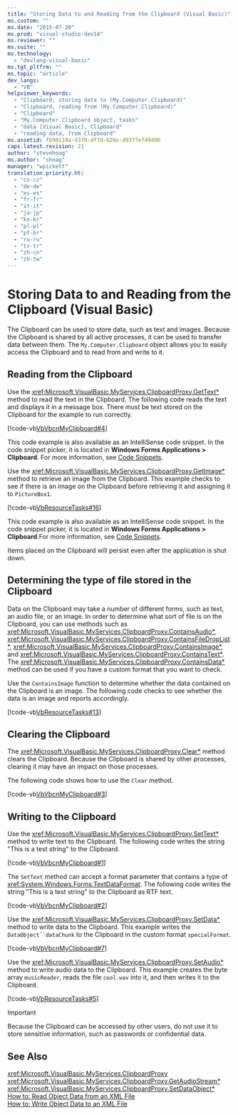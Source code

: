 ```yaml
---
title: "Storing Data to and Reading from the Clipboard (Visual Basic)"
ms.custom: ""
ms.date: "2015-07-20"
ms.prod: "visual-studio-dev14"
ms.reviewer: ""
ms.suite: ""
ms.technology: 
  - "devlang-visual-basic"
ms.tgt_pltfrm: ""
ms.topic: "article"
dev_langs: 
  - "VB"
helpviewer_keywords: 
  - "Clipboard, storing data to (My.Computer.Clipboard)"
  - "Clipboard, reading from (My.Computer.Clipboard)"
  - "Clipboard"
  - "My.Computer.Clipboard object, tasks"
  - "data [Visual Basic], Clipboard"
  - "reading data, from Clipboard"
ms.assetid: f690119a-4378-4f7d-b20e-d9377ef49496
caps.latest.revision: 21
author: "stevehoag"
ms.author: "shoag"
manager: "wpickett"
translation.priority.ht: 
  - "cs-cz"
  - "de-de"
  - "es-es"
  - "fr-fr"
  - "it-it"
  - "ja-jp"
  - "ko-kr"
  - "pl-pl"
  - "pt-br"
  - "ru-ru"
  - "tr-tr"
  - "zh-cn"
  - "zh-tw"
---
```

# Storing Data to and Reading from the Clipboard (Visual Basic)
The Clipboard can be used to store data, such as text and images. Because the Clipboard is shared by all active processes, it can be used to transfer data between them. The `My.Computer.Clipboard` object allows you to easily access the Clipboard and to read from and write to it.  
  
## Reading from the Clipboard  
 Use the <xref:Microsoft.VisualBasic.MyServices.ClipboardProxy.GetText*> method to read the text in the Clipboard. The following code reads the text and displays it in a message box. There must be text stored on the Clipboard for the example to run correctly.  
  
 [!code-vb[VbVbcnMyClipboard#4](../../../../visual-basic/developing-apps/programming/computer-resources/codesnippet/VisualBasic/storing-data-to-and-reading-from-the-clipboard_1.vb)]  
  
 This code example is also available as an IntelliSense code snippet. In the code snippet picker, it is located in **Windows Forms Applications > Clipboard**. For more information, see [Code Snippets](../Topic/Code%20Snippets.md).  
  
 Use the <xref:Microsoft.VisualBasic.MyServices.ClipboardProxy.GetImage*> method to retrieve an image from the Clipboard. This example checks to see if there is an image on the Clipboard before retrieving it and assigning it to `PictureBox1`.  
  
 [!code-vb[VbResourceTasks#16](../../../../visual-basic/developing-apps/programming/computer-resources/codesnippet/VisualBasic/storing-data-to-and-reading-from-the-clipboard_2.vb)]  
  
 This code example is also available as an IntelliSense code snippet. In the code snippet picker, it is located in **Windows Forms Applications > Clipboard**.For more information, see [Code Snippets](../Topic/Code%20Snippets.md).  
  
 Items placed on the Clipboard will persist even after the application is shut down.  
  
## Determining the type of file stored in the Clipboard  
 Data on the Clipboard may take a number of different forms, such as text, an audio file, or an image. In order to determine what sort of file is on the Clipboard, you can use methods such as <xref:Microsoft.VisualBasic.MyServices.ClipboardProxy.ContainsAudio*>, <xref:Microsoft.VisualBasic.MyServices.ClipboardProxy.ContainsFileDropList*>, <xref:Microsoft.VisualBasic.MyServices.ClipboardProxy.ContainsImage*>, and <xref:Microsoft.VisualBasic.MyServices.ClipboardProxy.ContainsText*>. The <xref:Microsoft.VisualBasic.MyServices.ClipboardProxy.ContainsData*> method can be used if you have a custom format that you want to check.  
  
 Use the `ContainsImage` function to determine whether the data contained on the Clipboard is an image. The following code checks to see whether the data is an image and reports accordingly.  
  
 [!code-vb[VbResourceTasks#13](../../../../visual-basic/developing-apps/programming/computer-resources/codesnippet/VisualBasic/storing-data-to-and-reading-from-the-clipboard_3.vb)]  
  
## Clearing the Clipboard  
 The <xref:Microsoft.VisualBasic.MyServices.ClipboardProxy.Clear*> method clears the Clipboard. Because the Clipboard is shared by other processes, clearing it may have an impact on those processes.  
  
 The following code shows how to use the `Clear` method.  
  
 [!code-vb[VbVbcnMyClipboard#3](../../../../visual-basic/developing-apps/programming/computer-resources/codesnippet/VisualBasic/storing-data-to-and-reading-from-the-clipboard_4.vb)]  
  
## Writing to the Clipboard  
 Use the <xref:Microsoft.VisualBasic.MyServices.ClipboardProxy.SetText*> method to write text to the Clipboard. The following code writes the string "This is a test string" to the Clipboard.  
  
 [!code-vb[VbVbcnMyClipboard#1](../../../../visual-basic/developing-apps/programming/computer-resources/codesnippet/VisualBasic/storing-data-to-and-reading-from-the-clipboard_5.vb)]  
  
 The `SetText` method can accept a format parameter that contains a type of <xref:System.Windows.Forms.TextDataFormat>. The following code writes the string "This is a test string" to the Clipboard as RTF text.  
  
 [!code-vb[VbVbcnMyClipboard#2](../../../../visual-basic/developing-apps/programming/computer-resources/codesnippet/VisualBasic/storing-data-to-and-reading-from-the-clipboard_6.vb)]  
  
 Use the <xref:Microsoft.VisualBasic.MyServices.ClipboardProxy.SetData*> method to write data to the Clipboard. This example writes the `DataObject``dataChunk` to the Clipboard in the custom format `specialFormat`.  
  
 [!code-vb[VbVbcnMyClipboard#7](../../../../visual-basic/developing-apps/programming/computer-resources/codesnippet/VisualBasic/storing-data-to-and-reading-from-the-clipboard_7.vb)]  
  
 Use the <xref:Microsoft.VisualBasic.MyServices.ClipboardProxy.SetAudio*> method to write audio data to the Clipboard. This example creates the byte array `musicReader`, reads the file `cool.wav` into it, and then writes it to the Clipboard.  
  
 [!code-vb[VbResourceTasks#5](../../../../visual-basic/developing-apps/programming/computer-resources/codesnippet/VisualBasic/storing-data-to-and-reading-from-the-clipboard_8.vb)]  
  
> [!IMPORTANT]
>  Because the Clipboard can be accessed by other users, do not use it to store sensitive information, such as passwords or confidential data.  
  
## See Also  
 <xref:Microsoft.VisualBasic.MyServices.ClipboardProxy>   
 <xref:Microsoft.VisualBasic.MyServices.ClipboardProxy.GetAudioStream*>   
 <xref:Microsoft.VisualBasic.MyServices.ClipboardProxy.SetDataObject*>   
 [How to: Read Object Data from an XML File](../Topic/How%20to:%20Read%20Object%20Data%20from%20an%20XML%20File%20\(C%23%20and%20Visual%20Basic\).md)   
 [How to: Write Object Data to an XML File](../Topic/How%20to:%20Write%20Object%20Data%20to%20an%20XML%20File%20\(C%23%20and%20Visual%20Basic\).md)